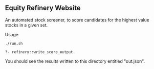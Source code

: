 Equity Refinery Website
-----------------------

An automated stock screener, to score candidates for the highest value stocks in a given set.

Usage:
```
./run.sh

?- refinery::write_score_output.
```

You should see the results written to this directory entitled "out.json".
